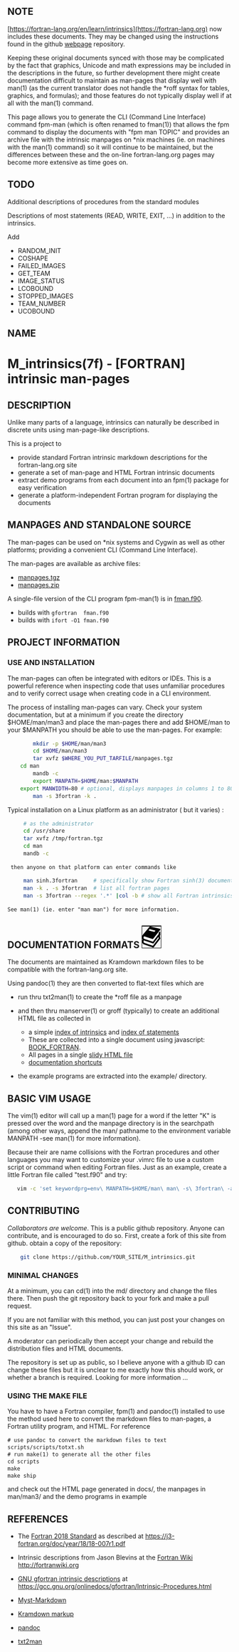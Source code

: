 ## NOTE
[https://fortran-lang.org/en/learn/intrinsics](https://fortran-lang.org)
now includes these documents. They may be changed using the instructions
found in the github [webpage](https://github.com/fortran-lang/webpage) repository.

Keeping these original documents synced with those may be complicated by
the fact that graphics, Unicode  and math expressions may be included
in the descriptions in the future, so further development there might
create documentation difficult to maintain as man-pages that display
well with man(1) (as the current translator does not handle the \*roff
syntax for tables, graphics, and formulas); and those features do not
typically display well if at all with the man(1) command.

This page allows you to generate the CLI (Command Line Interface)
command fpm-man (which is often renamed to fman(1)) that allows the
fpm command to display the documents with "fpm man TOPIC" and provides
an archive file with the intrinsic manpages on *nix machines (ie. on
machines with the man(1) command) so it will continue to be maintained,
but the differences between these and the on-line fortran-lang.org pages
may become more extensive as time goes on.

## TODO

Additional descriptions of procedures from the standard modules

Descriptions of most statements (READ, WRITE, EXIT, ...) in addition to
the intrinsics.

<!--
Converting from the primary source in txt/ in txt2man(1) format and
generating the markdown to the Kramdown markdown in md/ being used to
generate the txt/ directory with pandoc made sense as the primary
target became fortran-lang.org documents instead of man-pages but the
pandoc(1) conversion to /txt and then manpages leaves the plain text
without proper indentation. Other conversion paths like going straight
to manpages and generating text from them for the CLI interface are
being explored to provide better formatting.
-->

Add

 + RANDOM_INIT
 + COSHAPE
 + FAILED_IMAGES
 + GET_TEAM
 + IMAGE_STATUS
 + LCOBOUND
 + STOPPED_IMAGES
 + TEAM_NUMBER
 + UCOBOUND

## NAME

   # M_intrinsics(7f) - [FORTRAN] intrinsic man-pages

## DESCRIPTION

Unlike many parts of a language, intrinsics can naturally be described
in discrete units using man-page-like descriptions.

This is a project to 

+ provide standard Fortran intrinsic markdown descriptions for the fortran-lang.org site 
+ generate a set of man-page and HTML Fortran intrinsic documents
+ extract demo programs from each document into an fpm(1) package for easy verification
+ generate a platform-independent Fortran program for displaying the documents

## MANPAGES AND STANDALONE SOURCE

The man-pages can be used on *nix systems and Cygwin as well as other
platforms; providing a convenient CLI (Command Line Interface).

The man-pages are available as archive files:

   - [manpages.tgz](docs/manpages.zip)
   - [manpages.zip](docs/manpages.tgz)

A single-file version of the CLI program fpm-man(1) is in 
[fman.f90](https://raw.githubusercontent.com/urbanjost/M_intrinsics/master/standalone/fman.f90).

   - builds with `gfortran  fman.f90`
   - builds with `ifort -O1 fman.f90`

## PROJECT INFORMATION

### USE AND INSTALLATION

The man-pages can often be integrated with editors or IDEs. This is a
powerful reference when inspecting code that uses unfamiliar procedures
and to verify correct usage when creating code in a CLI environment.

The process of installing man-pages can vary. Check your system
documentation, but at a minimum if you create the directory $HOME/man/man3
and place the man-pages there and add $HOME/man to your $MANPATH you
should be able to use the man-pages. For example:
```bash
        mkdir -p $HOME/man/man3
        cd $HOME/man/man3
        tar xvfz $WHERE_YOU_PUT_TARFILE/manpages.tgz
	cd man
        mandb -c
        export MANPATH=$HOME/man:$MANPATH
	export MANWIDTH=80 # optional, displays manpages in columns 1 to 80
        man -s 3fortran -k .
```

Typical installation on a Linux platform as an administrator ( but it varies) :
```bash
     # as the administrator
     cd /usr/share
     tar xvfz /tmp/fortran.tgz
     cd man
     mandb -c
```
     then anyone on that platform can enter commands like 
```bash
     man sinh.3fortran     # specifically show Fortran sinh(3) documentation
     man -k . -s 3fortran  # list all fortran pages
     man -s 3fortran --regex '.*' |col -b # show all Fortran intrinsics
```
    See man(1) (ie. enter "man man") for more information.
    
## DOCUMENTATION FORMATS  ![docs](docs/images/docs.gif)

The documents are maintained as Kramdown markdown files to be compatible
with the fortran-lang.org site.

Using pandoc(1) they are then converted to flat-text files which are

* run thru txt2man(1) to create the *roff file as a manpage
* and then thru manserver(1) or groff (typically) to create an additional
  HTML file as collected in
   - a simple [index of intrinsics](https://urbanjost.github.io/M_intrinsics/index3.html)
     and [index of statements](https://urbanjost.github.io/M_intrinsics/index7.html)
   - These are collected into a single document using javascript:
     [BOOK_FORTRAN](https://urbanjost.github.io/M_intrinsics/BOOK_FORTRAN.html).
   - All pages in a single [slidy HTML file](https://urbanjost.github.io/M_intrinsics/intrinsics_slidy.html)
   - [documentation shortcuts](https://urbanjost.github.io/M_intrinsics)

* the example programs are extracted into the example/ directory.

## BASIC VIM USAGE

The vim(1) editor will call up a man(1) page for a word
if the letter "K" is pressed over the word and the manpage directory
is in the searchpath (among other ways, append the man/ pathname to
the environment variable MANPATH -see man(1) for more information).

Because their are name collisions with the Fortran procedures and
other languages you may want to customize your .vimrc file to use
a custom script or command when editing Fortran files. Just as 
an example, create a little Fortran file called "test.f90" and try:
```bash
   vim -c 'set keywordprg=env\ MANPATH=$HOME/man\ man\ -s\ 3fortran\ -a' test.f90
```
## CONTRIBUTING

_Collaborators are welcome_. This is a public github repository. Anyone
can contribute, and is encouraged to do so. First, create a fork of this
site from github. obtain a copy of the repository:
```bash
    git clone https://github.com/YOUR_SITE/M_intrinsics.git
```
### MINIMAL CHANGES

At a minimum, you can cd(1) into the md/ directory and change the files
there. Then push the git repository back to your fork and make a pull
request. 

If you are not familiar with this method, you can just post your changes
on this site as an "Issue".

A moderator can periodically then accept your change and rebuild
the distribution files and HTML documents.

The repository is set up as public, so I believe anyone with a github ID
can change these files but it is unclear to me exactly how this should
work, or whether a branch is required. Looking for more information ...

### USING THE MAKE FILE

You have to have a Fortran compiler, fpm(1) and pandoc(1) installed to
use the method used here to convert the markdown files to man-pages,
a Fortran utility program, and HTML. For reference
``` 
# use pandoc to convert the markdown files to text
scripts/scripts/totxt.sh
# run make(1) to generate all the other files
cd scripts
make
make ship
```
and check out the HTML page generated in docs/, the manpages in man/man3/
and the demo programs in example

## REFERENCES
 - The [Fortran 2018 Standard](https://j3-fortran.org/doc/year/18/18-007r1.pdf)
   as described at https://j3-fortran.org/doc/year/18/18-007r1.pdf

 - Intrinsic descriptions from Jason Blevins at the
   [Fortran Wiki](http://fortranwiki.org) http://fortranwiki.org

 - [GNU gfortran intrinsic descriptions](https://gcc.gnu.org/onlinedocs/gfortran/Intrinsic-Procedures.html)
   at https://gcc.gnu.org/onlinedocs/gfortran/Intrinsic-Procedures.html

 - [Myst-Markdown](https://myst-parser.readthedocs.io/en/latest/)
 - [Kramdown markup](https://kramdown.gettalong.org/syntax.html)
 - [pandoc](https://pandoc.org/)
 - [txt2man](https://github.com/mvertes/txt2man)
